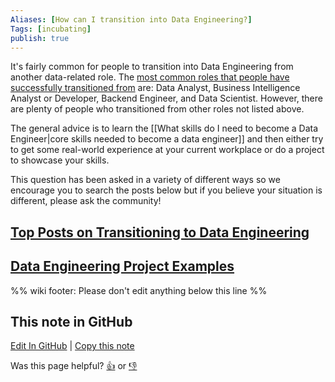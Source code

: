 ```yaml
---
Aliases: [How can I transition into Data Engineering?]
Tags: [incubating]
publish: true
---
```


It's fairly common for people to transition into Data Engineering from another data-related role. The [most common roles that people have successfully transitioned from](https://www.reddit.com/r/dataengineering/comments/peoguf/data_engineers_that_transitioned_from_a_noncs/) are: Data Analyst, Business Intelligence Analyst or Developer, Backend Engineer, and Data Scientist. However, there are plenty of people who transitioned from other roles not listed above.

The general advice is to learn the [[What skills do I need to become a Data Engineer|core skills needed to become a data engineer]] and then either try to get some real-world experience at your current workplace or do a project to showcase your skills.

This question has been asked in a variety of different ways so we encourage you to search the posts below but if you believe your situation is different, please ask the community!

## [Top Posts on Transitioning to Data Engineering](https://www.reddit.com/r/dataengineering/search/?q=transition&restrict_sr=1&sort=top)

## [Data Engineering Project Examples](https://www.reddit.com/r/dataengineering/?f=flair_name%3A%22Personal%20Project%20Showcase%22)

%% wiki footer: Please don't edit anything below this line %%

## This note in GitHub

<span class="git-footer">[Edit In GitHub](https://github.dev/data-engineering-community/data-engineering-wiki/blob/main/FAQ/How%20can%20I%20transition%20into%20Data%20Engineering.md "git-hub-edit-note") | [Copy this note](https://raw.githubusercontent.com/data-engineering-community/data-engineering-wiki/main/FAQ/How%20can%20I%20transition%20into%20Data%20Engineering.md "git-hub-copy-note")</span>

<span class="git-footer">Was this page helpful?
[👍](https://tally.so/r/mOaxjk?rating=Yes&url=https://dataengineering.wiki/FAQ/How+can+I+transition+into+Data+Engineering) or [👎](https://tally.so/r/mOaxjk?rating=No&url=https://dataengineering.wiki/FAQ/How+can+I+transition+into+Data+Engineering)</span>
